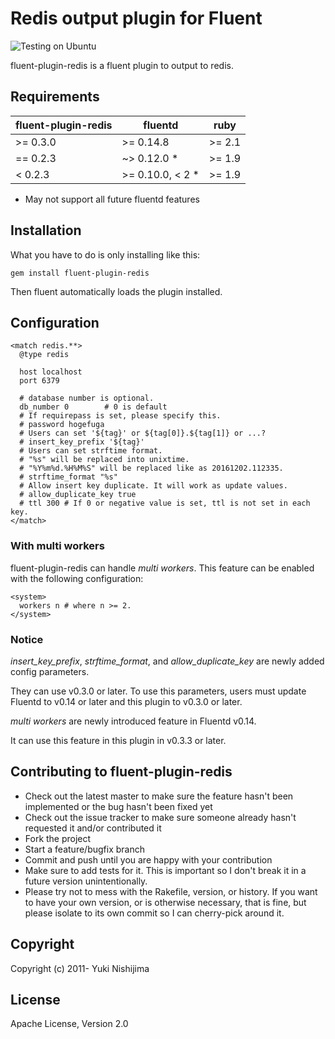 # Redis output plugin for Fluent

![Testing on Ubuntu](https://github.com/fluent-plugins-nursery/fluent-plugin-redis/workflows/Testing%20on%20Ubuntu/badge.svg)

fluent-plugin-redis is a fluent plugin to output to redis.

## Requirements

|fluent-plugin-redis|     fluentd      |  ruby  |
|-------------------|------------------|--------|
|     >= 0.3.0      | >= 0.14.8        | >= 2.1 |
|     == 0.2.3      | ~> 0.12.0 *      | >= 1.9 |
|      < 0.2.3      | >= 0.10.0, < 2 * | >= 1.9 |

* May not support all future fluentd features

## Installation

What you have to do is only installing like this:

    gem install fluent-plugin-redis

Then fluent automatically loads the plugin installed.

## Configuration

    <match redis.**>
      @type redis

      host localhost
      port 6379

      # database number is optional.
      db_number 0        # 0 is default
      # If requirepass is set, please specify this.
      # password hogefuga
      # Users can set '${tag}' or ${tag[0]}.${tag[1]} or ...?
      # insert_key_prefix '${tag}'
      # Users can set strftime format.
      # "%s" will be replaced into unixtime.
      # "%Y%m%d.%H%M%S" will be replaced like as 20161202.112335.
      # strftime_format "%s"
      # Allow insert key duplicate. It will work as update values.
      # allow_duplicate_key true
      # ttl 300 # If 0 or negative value is set, ttl is not set in each key.
    </match>

### With multi workers

fluent-plugin-redis can handle <em>multi workers</em>.
This feature can be enabled with the following configuration:

    <system>
      workers n # where n >= 2.
    </system>

### Notice

<em>insert_key_prefix</em>, <em>strftime_format</em>, and <em>allow_duplicate_key</em> are newly added config parameters.

They can use v0.3.0 or later. To use this parameters, users must update Fluentd to v0.14 or later and this plugin to v0.3.0 or later.

<em>multi workers</em> are newly introduced feature in Fluentd v0.14.

It can use this feature in this plugin in v0.3.3 or later.

## Contributing to fluent-plugin-redis

* Check out the latest master to make sure the feature hasn't been implemented or the bug hasn't been fixed yet
* Check out the issue tracker to make sure someone already hasn't requested it and/or contributed it
* Fork the project
* Start a feature/bugfix branch
* Commit and push until you are happy with your contribution
* Make sure to add tests for it. This is important so I don't break it in a future version unintentionally.
* Please try not to mess with the Rakefile, version, or history. If you want to have your own version, or is otherwise necessary, that is fine, but please isolate to its own commit so I can cherry-pick around it.

## Copyright

Copyright (c) 2011- Yuki Nishijima

## License

Apache License, Version 2.0
